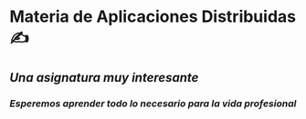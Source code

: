 # **Materia de Aplicaciones Distribuidas ✍️**
## *Una asignatura muy interesante*
### _Esperemos aprender todo lo **necesario** para la vida profesional_
